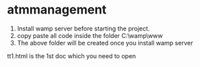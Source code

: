 # atmmanagement
1. Install wamp server before starting the project.
2. copy paste all code inside the folder C:\wamp\www 
3. The above folder will be created once you install wamp server

tt1.html is the 1st doc which you need to open
